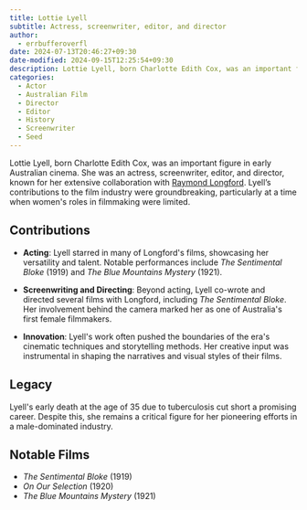 ```yaml
---
title: Lottie Lyell
subtitle: Actress, screenwriter, editor, and director
author:
  - errbufferoverfl
date: 2024-07-13T20:46:27+09:30
date-modified: 2024-09-15T12:25:54+09:30
description: Lottie Lyell, born Charlotte Edith Cox, was an important figure in early Australian cinema. She was an actress, screenwriter, editor, and director.
categories:
  - Actor
  - Australian Film
  - Director
  - Editor
  - History
  - Screenwriter
  - Seed
---
```


Lottie Lyell, born Charlotte Edith Cox, was an important figure in early Australian cinema. She was an actress, screenwriter, editor, and director, known for her extensive collaboration with [Raymond Longford](raymond-longford.md). Lyell’s contributions to the film industry were groundbreaking, particularly at a time when women's roles in filmmaking were limited.

## Contributions

- **Acting**: Lyell starred in many of Longford's films, showcasing her versatility and talent. Notable performances include *The Sentimental Bloke* (1919) and *The Blue Mountains Mystery* (1921).

- **Screenwriting and Directing**: Beyond acting, Lyell co-wrote and directed several films with Longford, including *The Sentimental Bloke*. Her involvement behind the camera marked her as one of Australia's first female filmmakers.

- **Innovation**: Lyell's work often pushed the boundaries of the era's cinematic techniques and storytelling methods. Her creative input was instrumental in shaping the narratives and visual styles of their films.

## Legacy

Lyell's early death at the age of 35 due to tuberculosis cut short a promising career. Despite this, she remains a critical figure for her pioneering efforts in a male-dominated industry.

## Notable Films

- *The Sentimental Bloke* (1919)
- *On Our Selection* (1920)
- *The Blue Mountains Mystery* (1921)

